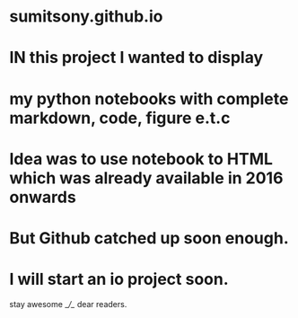 # sumitsony.github.io
# IN this project I wanted to display
# my python notebooks with complete markdown, code, figure e.t.c
# Idea was to use notebook to HTML which was already available in 2016 onwards 
# But Github catched up soon enough.
# I will start an io project soon.
stay awesome __/\__ dear readers. 
